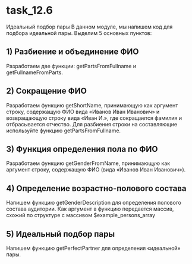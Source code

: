 # task_12.6
Идеальный подбор пары
В данном модуле, мы напишем код для подбора идеальной пары. Выделим 5 основных пунктов: 
## 1) Разбиение и объединение ФИО
Разработаем две функции: getPartsFromFullname и getFullnameFromParts.
## 2) Сокращение ФИО
Разработаем функцию getShortName, принимающую как аргумент строку, содержащую ФИО вида «Иванов Иван Иванович» и возвращающую строку вида «Иван И.», где сокращается фамилия и отбрасывается отчество. Для разбиения строки на составляющие используйте функцию getPartsFromFullname.
## 3) Функция определения пола по ФИО
Разработаем функцию getGenderFromName, принимающую как аргумент строку, содержащую ФИО (вида «Иванов Иван Иванович»). 
## 4) Определение возрастно-полового состава
Напишем функцию getGenderDescription для определения полового состава аудитории. Как аргумент в функцию передается массив, схожий по структуре с массивом $example_persons_array
## 5) Идеальный подбор пары
Напишем функцию getPerfectPartner для определения «идеальной» пары.
